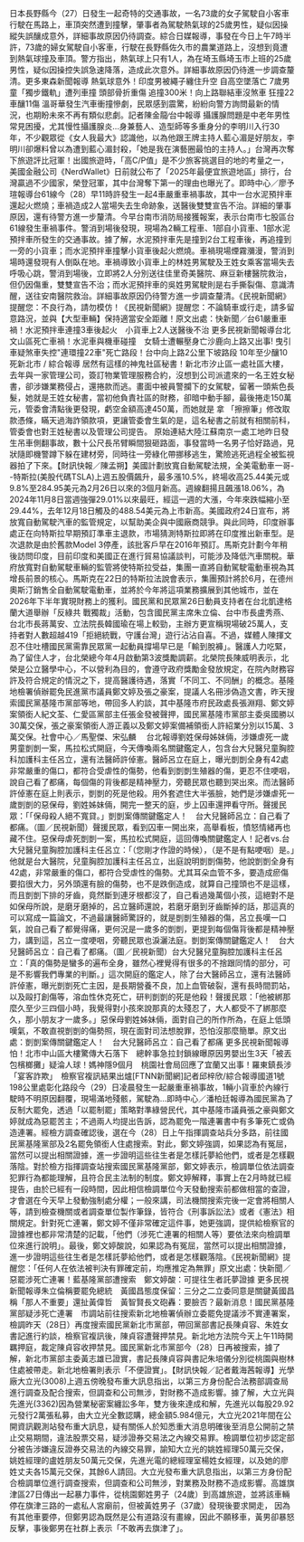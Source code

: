 日本長野縣今（27）日發生一起奇特的交通事故，一名73歲的女子駕駛自小客車行駛在馬路上，車頂突然遭到撞擊，肇事者為駕駛熱氣球的25歲男性，疑似因操縱失誤釀成意外，詳細事故原因仍待調查。綜合日媒報導，事發在今日上午7時半許，73歲的婦女駕駛自小客車，行駛在長野縣佐久市的農業道路上，沒想到竟遭到熱氣球撞及車頂。警方指出，熱氣球上只有1人，為在埼玉縣埼玉市上班的25歲男性，疑似因操控失誤急速降落，造成此次意外。詳細事故原因仍待進一步調查釐清。更多東森新聞報導 熱氣球意外！印度男被繩子纏住升空 自高空墜落亡  7歲男童「獨步鐵軌」遭列車撞 頭部骨折重傷  追撞300米！向上路聯結車沒煞車 狂撞22車釀11傷 溫哥華發生汽車衝撞慘劇，民眾感到震驚，紛紛向警方詢問最新的情況，也期盼未來不再有類似悲劇。記者陳金龍∕台中報導 攝護腺問題是中老年男性常見困擾，尤其慢性攝護腺炎…身兼藝人、造型師等多重身分的李明川入行30年，不少觀眾從《女人我最大》認識他，以為他跟王牌主持人藍心湄是好朋友，李明川卻爆料曾以為遭到藍心湄封殺，「她是我在演藝圈最怕的主持人。」台灣再次奪下旅遊評比冠軍！出國旅遊時，「高C/P值」是不少旅客挑選目的地的考量之一，美國金融公司《NerdWallet》日前就公布了「2025年最便宜旅遊地區」排行，台灣贏過不少國家，榮登冠軍，其中台灣奪下第一的理由也曝光了。即時中心／廖予瑄報導台61線今（28）早11時許發生一起4車嚴重車禍事故，其中一台水泥預拌車還起火燃燒；車禍造成2人當場失去生命跡象，送醫後雙雙宣告不治。詳細的肇事原因，還有待警方進一步釐清。今早台南市消防局接獲報案，表示台南市七股區台61線發生車禍事件。警消到場後發現，現場為2輛工程車、1部自小貨車、1部水泥預拌車所發生的交通事故。據了解，水泥預拌車先是撞到2台工程車後，再追撞到一旁的小貨車；而水泥預拌車撞擊小貨車後起火燃燒。車禍現場煙霧瀰漫，警消到場時還發現有人倒臥在地。車禍導致小貨車上的林姓男駕駛及王姓女乘客當場失去呼吸心跳，警消到場後，立即將2人分別送往佳里奇美醫院、麻豆新樓醫院救治，但仍因傷重，雙雙宣告不治；而水泥預拌車的吳姓男駕駛則是右手撕裂傷、意識清醒，送往安南醫院救治。詳細事故原因仍待警方進一步調查釐清。《民視新聞網》提醒您：不良行為，請勿模仿！《民視新聞網》提醒您：不論騎車或行走，請多留意路況，並與【大型車輛】保持適當安全距離！原文出處：快新聞／台61嚴重車禍！水泥預拌車連撞3車後起火　小貨車上2人送醫後不治 更多民視新聞報導台北文山區死亡車禍！水泥車與機車碰撞　女騎士遭輾壓身亡沙鹿向上路又出事! 曳引車疑煞車失控"連環撞22車"死亡路段！台中向上路2公里下坡路段 10年至少釀10死新北市 / 綜合報導 居然有這樣的神鬼社區秘書！新北市汐止區一處社區大樓，去年與一家管理公司，簽訂物業管理服務合約，沒想到公司派遣來的一名王姓女秘書，卻涉嫌業務侵占，還捲款而逃。畫面中被員警攔下的女駕駛，留著一頭紫色長髮，她就是王姓女秘書，當初他負責社區的財務，卻暗中動手腳，最後捲走150萬元，管委會清點後更發現，虧空金額高達450萬，而她就是 拿 「擦擦筆」修改取款憑條，瞞天過海詐領款項，更讓管委會生氣的是，這名秘書之前就有相關前科，管委會也對王姓秘書以及管理公司提告。  原始連結大陸江蘇南京一處工地昨日發生吊車側翻事故，數十公尺長吊臂瞬間狠砸路面，事發當時一名男子恰好路過，見狀隨即機警蹲下躲在建材旁，同時往一旁綠化帶挪移逃生，驚險逃死過程全被監視器拍了下來。【財訊快報／陳孟朔】美國計劃放寬自動駕駛法規，全美電動車一哥--特斯拉(美股代碼TSLA)上週五股價飆升，最多漲10.5%，終場收高25.44美元或9.8%至284.95美元為2月26日以來的3個月新高。週線翻揚且飆漲18.06%，為2024年11月8日當週強彈29.01%以來最旺，經這一週的大漲，今年來跌幅縮小至29.44%，去年12月18日觸及的488.54美元為上市新高。美國政府24日宣布，將放寬自動駕駛汽車的監管規定，以幫助美企與中國廠商競爭。與此同時，印度辦事處正在向特斯拉早期預訂準車主退款，市場猜測特斯拉即將在印度推出新車型。是次退款是由於舊款Model 3停產，該批客戶早在2016年預訂。馬斯克計劃今年稍後訪問印度，目前印度和美國正在進行貿易協議談判，可能涉及降低汽車關稅。華府放寬對自動駕駛車輛的監管將使特斯拉受益，集團一直將自動駕駛電動車視為其增長前景的核心。馬斯克在22日的特斯拉法說會表示，集團預計將於6月，在德州奧斯汀銷售全自動駕駛電動車，並將於今年將這項業務擴展到其他城市，並在2026年下半年實現財務上的獲利。國民黨和民眾黨26日動員支持者在台北凱達格蘭大道舉辦「反綠共 戰獨裁」活動，包含國民黨主席朱立倫、台中市長盧秀燕、台北市長蔣萬安、立法院長韓國瑜在場上較勁，主辦方更宣稱現場破25萬人，支持者對人數超越419「拒絕統戰，守護台灣」遊行沾沾自喜。不過，媒體人陳揮文忍不住吐槽國民黨需靠民眾黨一起動員撐場早已是「輸到脫褲」。醫護人力吃緊，為了留住人才，台北榮總今年4月啟動第3波獎勵調薪。北榮院長陳威明表示，北榮是公立醫學中心，不以營利為目的，會遵守政府獎勵金發放規定，在院內財務容許及符合規定的情況之下，提高醫護待遇，落實「不同⼯、不同酬」的概念。基隆地檢署偵辦罷免民進黨市議員鄭文婷及張之豪案，提議人名冊涉偽造文書，昨天搜索國民黨基隆市黨部等地，帶回多人約談，其中基隆市府民政處長張淵翔、鄭文婷案領銜人紀文荃、仁愛區黨部主任張金發被聲押，國民黨基隆市黨部主委吳國勝以30萬交保，張之豪案領銜人游正義以及鄭文婷案備補領銜人許紹業分別以15萬、3萬交保。社會中心／馬聖傑、宋弘麟 　台北報導劉姓保母姊妹倆，涉嫌虐死一歲男童剴剴一案，馬拉松式開庭，今天傳喚兩名關鍵鑑定人，包含台大兒醫兒童胸腔科加護科主任呂立，還有法醫師許倬憲。醫師呂立在庭上，曝光剴剴全身有42處非常嚴重的傷口，都符合受虐性的傷勢，他看到剴剴生殖器的傷，更忍不住哽咽，說自己看了都痛，每個傷的背後都是精神壓力，旁聽民眾也聽到哭出來。而法醫師許倬憲在庭上則表示，剴剴的死是他殺。用外套遮住大半張臉，她們是涉嫌虐死一歲剴剴的惡保母，劉姓姊妹倆，開完一整天的庭，步上囚車還押看守所。聲援民眾：「「保母殺人絕不寬貸。」剴剴案傳關鍵鑑定人！　台大兒醫師呂立：自己看了都痛。（圖／民視新聞）聲援民眾，看到囚車一開出來，高舉看板，憤怒情緒再也藏不住。惡保母虐死剴剴一案，馬拉松式開庭，這回傳喚關鍵鑑定人！記者vs.台大兒醫兒童胸腔加護科主任呂立：「（您剛才作證的時候），（是不是有點哽咽）是。」他就是台大醫院，兒童胸腔加護科主任呂立，出庭說明剴剴傷勢，他說剴剴全身有42處，非常嚴重的傷口，都符合受虐性的傷勢。尤其耳朵血管不多，要造成瘀傷要掐很大力，另外頭還有臉的傷勢，也不是跌倒造成，就算自己撞頭也不是這樣，而且剴剴下排的牙齒，竟然斷到連牙根都沒了，自己看過幾萬個小孩，這絕對不是如保母所說，是磨牙磨掉的，呂立醫師還說，若磨牙磨到牙齒斷掉的話，那這真的可以寫成一篇論文，不過最讓醫師驚訝的，就是剴剴生殖器的傷，呂立長嘆一口氣，說自己看了都覺得痛，更何況是一歲多的剴剴，更提到每個傷背後都是精神壓力，講到這，呂立一度哽咽，旁聽民眾也淚灑法庭。剴剴案傳關鍵鑑定人！　台大兒醫師呂立：自己看了都痛。（圖／民視新聞）台大兒醫兒童胸腔加護科主任呂立：「真的傷勢是蠻多的遍布全身，雖然心裡覺得有很多的不捨跟同情的部分，可是不影響我們專業的判斷。」這次開庭的鑑定人，除了台大醫師呂立，還有法醫師許倬憲，曝光剴剴死亡主因，是長期營養不良，加上血管破裂，還有長時間罰站，以及毆打創傷等，溶血性休克死亡，研判剴剴的死是他殺！聲援民眾：「他被綁那麼久至少三四個小時，我覺得對小孩來說那真的太殘忍了，大人都受不了綁那麼久，那小朋友才一歲多。」惡保母劉姓姊妹倆，面對自己的所作所為，在庭上低頭嘆氣，不敢直視剴剴的傷勢照，現在面對司法想脫罪，恐怕沒那麼簡單。原文出處：剴剴案傳關鍵鑑定人！　台大兒醫師呂立：自己看了都痛 更多民視新聞報導怕！北市中山區大樓驚傳大石落下　總幹事急拉封鎖線曝原因男嬰出生3天「被丟包檳榔攤」疑淪人球！媽神隱9個月　桃園社會局回應了宜蘭又出事！羅東鎮長涉「宴客詐欺」　檢察官複訊結果出爐[FTNN新聞網]記者邱梓欣/綜合報導國道1號198公里處彰化路段今（29）日凌晨發生一起嚴重車禍事故，1輛小貨車於內線行駛時不明原因翻覆，現場滿地殘骸，駕駛為...即時中心／潘柏廷報導為國民黨為了反制大罷免，透過「以罷制罷」策略對準綠營民代，其中基隆市議員張之豪與鄭文婷就成為惡罷苦主；不過兩人均提出告訴，認為罷免一階連署書中有多筆死亡或偽造連署。經檢方調查確認後，選在今（28）日上午指揮調查站兵分多路，前往國民黨基隆黨部及2名罷免領銜人住處搜索。對此，鄭文婷強調，如果認為有冤屈，當然可以提出相關證據，進一步證明這些往生者是怎樣託夢給他們，或者是怎樣觀落陰。對於檢方指揮調查站搜索國民黨基隆黨部，鄭文婷表示，檢調單位依法調查犯罪行為都能理解，且符合民主法制的制度。鄭文婷解釋，事實上在2月時就已經提告，由於已經有一段時間，因此相信檢調單位今天發動搜索前都做相當的查證，才會選在今天早上發動強制處分權；一般來講，司法機關搜索完後一定會將相關人等，請到檢查機關或者調查單位製作筆錄，皆符合《刑事訴訟法》或者《憲法》相關規定。針對死亡連署，鄭文婷不僅非常確定這件事，她更強調，提供給檢察官的證據裡也都非常清楚的記載，「他們（涉死亡連署的相關人等）要依法來向檢調單位來進行說明」。最後，鄭文婷酸說，如果認為有冤屈，當然可以提出相關證據，進一步證明這些往生者是怎樣託夢給他們，或者是怎樣觀落陰。《民視新聞網》提醒您：「任何人在依法被判決有罪確定前，均應推定為無罪」原文出處：快新聞／惡罷涉死亡連署！藍基隆黨部遭搜索　鄭文婷酸：可提往生者託夢證據 更多民視新聞報導朱立倫稱要罷免總統　黃國昌態度保留：三分之二立委同意是關鍵黃國昌稱「那人不重要」還扯黃偉哲　黃智賢長文砲轟：要臉否？最新消息！國民黨基隆黨部疑涉死亡連署　市調站前往搜索新北地檢署偵辦立委罷免提議涉不實連署案，檢調昨天（28日）再度搜索國民黨新北市黨部，帶回黨部書記長陳貞容、朱姓女書記進行約談，檢察官複訊後，陳貞容遭聲押禁見。新北地方法院今天上午11時開羈押庭，裁定陳貞容收押禁見。國民黨新北市黨部今（28）日再被搜索，據了解，新北市黨部主委黃志雄已證實，書記長陳貞容與書記朱培儀分別從桃園與樹林住處被帶走。新北地檢署則表示「不便證實」。【財訊快報／記者戴海茜報導】光學廠大立光(3008)上週五傍晚發布重大訊息指出，以第三方身份配合法務部調查局進行調查及配合搜索，但調查和公司無涉，對財務不造成影響。據了解，大立光與先進光(3362)因為營業秘密案纏訟多年，雙方後來達成和解，先進光以每股29.92元發行2萬張私募，由大立光全數認購，總金額5.984億元，大立光2021年間在公開資訊觀測站發布重大訊息，疑有關係人於知悉重大消息明確後至消息公開前之禁止交易期間，違法股票交易，疑涉證券交易法之內線交易罪。檢調單位初步認定部分被告涉嫌違反證券交易法的內線交易罪，諭知大立光的姚姓經理50萬元交保，姚姓經理的盧姓朋友50萬元交保，先進光電的總經理室楊姓女經理，以及她的廖姓丈夫各15萬元交保，其餘6人請回。大立光發布重大訊息指出，以第三方身份配合檢調單位進行調查搜索，但調查和公司無涉，對業務及財務不造成影響。高雄旗津區27日傳出一起暴力事件，從桃園鄭姓男子（24歲）到高雄旅遊，並將該車輛停在旗津三路的一處私人宮廟前，但被黃姓男子（37歲）發現後要求開走， 因為有其他車要停，但鄭男認為既然是公有道路沒有畫線，因此不願移車，黃男卻暴怒反擊，事後鄭男在社群上表示「不敢再去旗津了」。